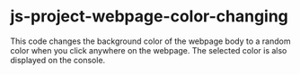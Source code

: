 # js-project-webpage-color-changing

This code changes the background color of the webpage body to a random color when you click anywhere on the webpage. The selected color is also displayed on the console.
